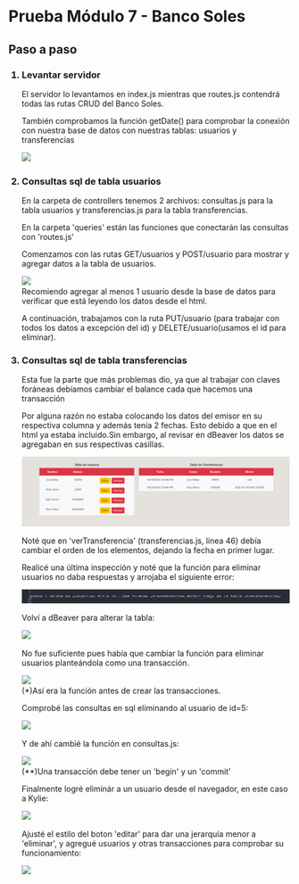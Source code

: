 <h1>Prueba Módulo 7 - Banco Soles</h1>
<h2>Paso a paso</h2>
<ol>
<h3><li>Levantar servidor</li></h3>
<p>El servidor lo levantamos en index.js mientras que routes.js contendrá todas las rutas CRUD del Banco Soles.<p>
<p>También comprobamos la función getDate() para comprobar la conexión con nuestra base de datos con nuestras tablas: usuarios y transferencias</p>
<img src='https://github.com/PauliPuli/PR-Banco_Soles/assets/156126623/5df31fe4-4276-4576-abad-8dbdb1eef336

'>
<h3><li>Consultas sql de tabla usuarios</li></h3>
<p>En la carpeta de controllers tenemos 2 archivos: consultas.js para la tabla usuarios y transferencias.js para la tabla transferencias.</p>
<p>En la carpeta 'queries' están las funciones que conectarán las consultas con 'routes.js'</p>
<p>Comenzamos con las rutas GET/usuarios y POST/usuario para mostrar y agregar datos a la tabla de usuarios.</p>
<img src='02-inicio-BancoSolar.png
'>
<figcaption>Recomiendo agregar al menos 1 usuario desde la base de datos para verificar que está leyendo los datos desde el html.</figcaption>
<p>A continuación, trabajamos con la ruta PUT/usuario (para trabajar con todos los datos a excepción del id) y DELETE/usuario(usamos el id para eliminar).</p>
<h3><li>Consultas sql de tabla transferencias</li></h3>
<p>Esta fue la parte que más problemas dio, ya que al trabajar con claves foráneas debíamos cambiar el balance cada que hacemos una transacción</p>
<p>Por alguna razón no estaba colocando los datos del emisor en su respectiva columna y además tenía 2 fechas. Esto debido a que en el html ya estaba incluido.Sin embargo, al revisar en dBeaver los datos se agregaban en sus respectivas casillas.</p>
<img src='/img/error-transferencia.png
'>
<p>Noté que en 'verTransferencia' (transferencias.js, línea 46) debía cambiar el orden de los elementos, dejando la fecha en primer lugar.</p>
<p>Realicé una última inspección y noté que la función para eliminar usuarios no daba respuestas y arrojaba el siguiente error:<p>
<img src='/img/error-delete.png
'>
<p>Volví a dBeaver para alterar la tabla:</p>
<img src='https://github.com/PauliPuli/PR-Banco_Soles/assets/156126623/100c5f21-78ef-468a-be3e-6c79ddadda95
'>
<p>No fue suficiente pues había que cambiar la función para eliminar usuarios planteándola como una transacción.</p>
<img src='https://github.com/PauliPuli/PR-Banco_Soles/assets/156126623/81a9eae1-2c65-438e-ba09-59560dd91ad3
'>
<figcaption>(*)Así era la función antes de crear las transacciones.</figcaption>
<p>Comprobé las consultas en sql eliminando al usuario de id=5:</p>
<img src='https://github.com/PauliPuli/PR-Banco_Soles/assets/156126623/2085f6d9-2c07-4cf7-9397-177d337dbcf8
'>
<p>Y de ahí cambié la función en consultas.js:</p>
<img src='https://github.com/PauliPuli/PR-Banco_Soles/assets/156126623/a6f3eabd-63b5-4a2a-87ea-5d6bddf33d72
'>
<figcaption>(**)Una transacción debe tener un 'begin' y un 'commit'</figcaption>
<p>Finalmente logré eliminár a un usuario desde el navegador, en este caso a Kylie:</p>
<img src='https://github.com/PauliPuli/PR-Banco_Soles/assets/156126623/5199da4f-d9a3-4828-8010-9cf94c407a15
'>
<p>Ajusté el estilo del boton 'editar' para dar una jerarquía menor a 'eliminar', y agregué usuarios y otras transacciones para comprobar su funcionamiento:</p>
<img src='https://github.com/PauliPuli/PR-Banco_Soles/assets/156126623/34340aa9-90c4-4391-a68d-98def77491d8
'>
</ol>
